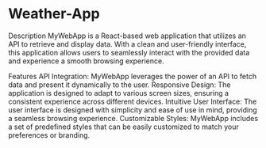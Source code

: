 # Weather-App

Description
MyWebApp is a React-based web application that utilizes an API to retrieve and display data. With a clean and user-friendly interface, this application allows users to seamlessly interact with the provided data and experience a smooth browsing experience.

Features
API Integration: MyWebApp leverages the power of an API to fetch data and present it dynamically to the user.
Responsive Design: The application is designed to adapt to various screen sizes, ensuring a consistent experience across different devices.
Intuitive User Interface: The user interface is designed with simplicity and ease of use in mind, providing a seamless browsing experience.
Customizable Styles: MyWebApp includes a set of predefined styles that can be easily customized to match your preferences or branding.

